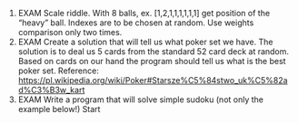 1. EXAM Scale riddle. With 8 balls, ex. [1,2,1,1,1,1,1,1] get position
   of the “heavy” ball. Indexes are to be chosen at random.
   Use weights comparison only two times.
2. EXAM Create a solution that will tell us what poker set we have.
   The solution is to deal us 5 cards from the standard 52 card deck at random.
   Based on cards on our hand the program should tell us what is the best poker set.
   Reference: https://pl.wikipedia.org/wiki/Poker#Starsze%C5%84stwo_uk%C5%82ad%C3%B3w_kart
3. EXAM Write a program that will solve simple sudoku (not only the example below!)
   Start
